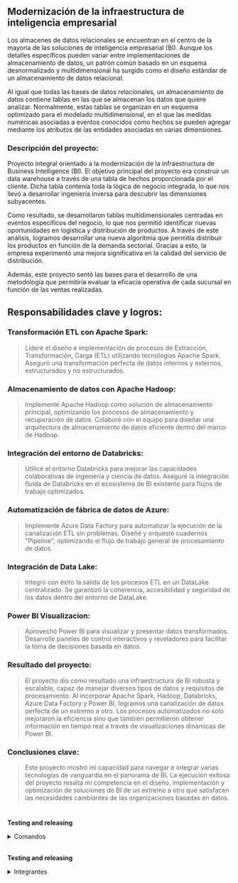 ## Modernización de la infraestructura de inteligencia empresarial

Los almacenes de datos relacionales se encuentran en el centro de la mayoría de las soluciones de inteligencia empresarial (BI). Aunque los detalles específicos pueden variar entre implementaciones de almacenamiento de datos, un patrón común basado en un esquema desnormalizado y multidimensional ha surgido como el diseño estándar de un almacenamiento de datos relacional.


Al igual que todas las bases de datos relacionales, un almacenamiento de datos contiene tablas en las que se almacenan los datos que quiere analizar. Normalmente, estas tablas se organizan en un esquema optimizado para el modelado multidimensional, en el que las medidas numéricas asociadas a eventos conocidos como hechos se pueden agregar mediante los atributos de las entidades asociadas en varias dimensiones. 

### Descripción del proyecto:
>
 Proyecto integral orientado a la modernización de la infraestructura de Business Intelligence (BI). El objetivo principal del proyecto era construir un data warehouse a través de una tabla de hechos proporcionada por el cliente. Dicha tabla contenía toda la lógica de negocio integrada, lo que nos llevó a desarrollar ingeniería inversa para descubrir las dimensiones subyacentes.

Como resultado, se desarrollaron tablas multidimensionales centradas en eventos específicos del negocio, lo que nos permitió identificar nuevas oportunidades en logística y distribución de productos. A través de este análisis, logramos desarrollar una nueva algoritmia que permitía distribuir los productos en función de la demanda sectorial. Gracias a esto, la empresa experimentó una mejora significativa en la calidad del servicio de distribución.

Además, este proyecto sentó las bases para el desarrollo de una metodología que permitiría evaluar la eficacia operativa de cada sucursal en función de las ventas realizadas.

## Responsabilidades clave y logros:

### Transformación ETL con Apache Spark:

>Lideré el diseño e implementación de procesos de Extracción, Transformación, Carga (ETL) utilizando tecnologías Apache Spark. Aseguró una transformación perfecta de datos internos y externos, estructurados y no estructurados.

### Almacenamiento de datos con Apache Hadoop:
>Implementé Apache Hadoop como solución de almacenamiento principal, optimizando los procesos de almacenamiento y recuperación de datos. Colaboré con el equipo para diseñar una arquitectura de almacenamiento de datos eficiente dentro del marco de Hadoop.
### Integración del entorno de Databricks:
>Utilicé el entorno Databricks para mejorar las capacidades colaborativas de ingeniería y ciencia de datos. Aseguré la integración fluida de Databricks en el ecosistema de BI existente para flujos de trabajo optimizados.
### Automatización de fábrica de datos de Azure:
>Implementé Azure Data Factory para automatizar la ejecución de la canalización ETL sin problemas. Diseñé y orquesté cuadernos "Pipeline", optimizando el flujo de trabajo general de procesamiento de datos.

### Integración de Data Lake:
>Integró con éxito la salida de los procesos ETL en un DataLake centralizado. Se garantizó la coherencia, accesibilidad y seguridad de los datos dentro del entorno de DataLake.

### Power BI Visualizacion:
>Aprovechó Power BI para visualizar y presentar datos transformados. Desarrollé paneles de control interactivos y reveladores para facilitar la toma de decisiones basada en datos.
### Resultado del proyecto:
>El proyecto dio como resultado una infraestructura de BI robusta y escalable, capaz de manejar diversos tipos de datos y requisitos de procesamiento. Al incorporar Apache Spark, Hadoop, Databricks, Azure Data Factory y Power BI, logramos una canalización de datos perfecta de un extremo a otro. Los procesos automatizados no solo mejoraron la eficiencia sino que también permitieron obtener información en tiempo real a través de visualizaciones dinámicas de Power BI.

### Conclusiones clave:
>Este proyecto mostró mi capacidad para navegar e integrar varias tecnologías de vanguardia en el panorama de BI. La ejecución exitosa del proyecto resalta mi competencia en el diseño, implementación y optimización de soluciones de BI de un extremo a otro que satisfacen las necesidades cambiantes de las organizaciones basadas en datos.
# 


**Testing and releasing**
<details>
<summary>Comandos</summary>
<br />

```
git tag -a v<0.0.3> -m "Release tag for version <0.0.3>"
git push origin --tags
```
<br />
</details>
<br />

**Testing and releasing**
<details>
<summary>Integrantes </summary>
<br />


```
Integrantes
        root
            |-- Carlos Eduardo Denett: string (nullable = true)
            |-- Cecilia Marcela Espada : string (nullable = true)
            |-- Federico Pfund: string (nullable = true)
            |-- Juan Martín Elena: integer (nullable = true)
            |-- Agustín Fernández: string (nullable = true)
            |-- Patricio Perrone: integer (nullable = true)


```
